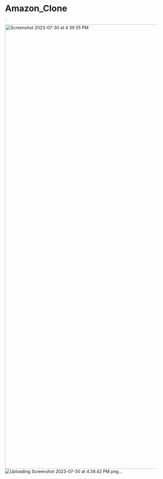 # Amazon_Clone
`<img width="1468" alt="Screenshot 2023-07-30 at 4 39 55 PM" src="https://github.com/aasapande/Amazon_Clone/assets/101549989/fc39b7e5-b091-4d42-916c-ebf2b4588143">
![Uploading Screenshot 2023-07-30 at 4.39.42 PM.png…]()
